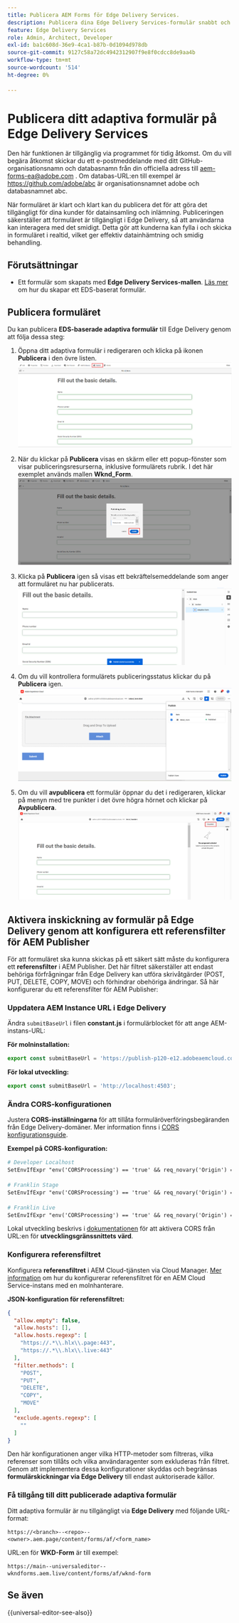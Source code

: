 ```yaml
---
title: Publicera AEM Forms för Edge Delivery Services.
description: Publicera dina Edge Delivery Services-formulär snabbt och smidigt.
feature: Edge Delivery Services
role: Admin, Architect, Developer
exl-id: ba1c608d-36e9-4ca1-b87b-0d1094d978db
source-git-commit: 9127c58a72dc4942312907f9e8f0cdcc8de9aa4b
workflow-type: tm+mt
source-wordcount: '514'
ht-degree: 0%

---
```


# Publicera ditt adaptiva formulär på Edge Delivery Services

<span class="preview"> Den här funktionen är tillgänglig via programmet för tidig åtkomst. Om du vill begära åtkomst skickar du ett e-postmeddelande med ditt GitHub-organisationsnamn och databasnamn från din officiella adress till <a href="mailto:aem-forms-ea@adobe.com">aem-forms-ea@adobe.com</a> . Om databas-URL:en till exempel är https://github.com/adobe/abc är organisationsnamnet adobe och databasnamnet abc.</span>


När formuläret är klart och klart kan du publicera det för att göra det tillgängligt för dina kunder för datainsamling och inlämning. Publiceringen säkerställer att formuläret är tillgängligt i Edge Delivery, så att användarna kan interagera med det smidigt. Detta gör att kunderna kan fylla i och skicka in formuläret i realtid, vilket ger effektiv datainhämtning och smidig behandling.

## Förutsättningar

* Ett formulär som skapats med **Edge Delivery Services-mallen**. [Läs mer](/help/edge/docs/forms/universal-editor/getting-started-universal-editor.md) om hur du skapar ett EDS-baserat formulär.

## Publicera formuläret

Du kan publicera **EDS-baserade adaptiva formulär** till Edge Delivery genom att följa dessa steg:

<!--1. Select the **Adaptive Form** that you want to publish and click the **Edit** ![edit icon](/help/forms/assets/edit.svg) icon.
   ![Select EDS-Based Form](/help/forms/assets/select-eds-based-form.png)-->

1. Öppna ditt adaptiva formulär i redigeraren och klicka på ikonen **Publicera** i den övre listen.
   ![Klicka på Publicera](/help/forms/assets/publish-icon-eds-form.png)

1. När du klickar på **Publicera** visas en skärm eller ett popup-fönster som visar publiceringsresurserna, inklusive formulärets rubrik. I det här exemplet används mallen **Wknd_Form**.
   ![Vid klickning på Publicera](/help/forms/assets/on-click-publish.png)

1. Klicka på **Publicera** igen så visas ett bekräftelsemeddelande som anger att formuläret nu har publicerats.
   ![Publiceringen lyckades](/help/forms/assets/publish-success.png)

1. Om du vill kontrollera formulärets publiceringsstatus klickar du på **Publicera** igen.
   ![Publiceringsstatus](/help/forms/assets/publish-status.png)

1. Om du vill **avpublicera** ett formulär öppnar du det i redigeraren, klickar på menyn med tre punkter i det övre högra hörnet och klickar på **Avpublicera**.
   ![Avpublicera](/help/forms/assets/unpublish--form.png)

## Aktivera inskickning av formulär på Edge Delivery genom att konfigurera ett referensfilter för AEM Publisher

För att formuläret ska kunna skickas på ett säkert sätt måste du konfigurera ett **referensfilter** i AEM Publisher. Det här filtret säkerställer att endast behöriga förfrågningar från Edge Delivery kan utföra skrivåtgärder (POST, PUT, DELETE, COPY, MOVE) och förhindrar obehöriga ändringar. Så här konfigurerar du ett referensfilter för AEM Publisher:

### Uppdatera AEM Instance URL i Edge Delivery

Ändra `submitBaseUrl` i filen **constant.js** i formulärblocket för att ange AEM-instans-URL:

**För molninstallation:**

```js
export const submitBaseUrl = 'https://publish-p120-e12.adobeaemcloud.com';
```
**För lokal utveckling:**

```js
export const submitBaseUrl = 'http://localhost:4503';
```

### Ändra CORS-konfigurationen

Justera **CORS-inställningarna** för att tillåta formuläröverföringsbegäranden från Edge Delivery-domäner. Mer information finns i [CORS konfigurationsguide](https://experienceleague.adobe.com/en/docs/experience-manager-learn/getting-started-with-aem-headless/deployments/configurations/cors).

**Exempel på CORS-konfiguration:**

```apache
# Developer Localhost
SetEnvIfExpr "env('CORSProcessing') == 'true' && req_novary('Origin') =~ m#(http://localhost(:\d+)?$)#" CORSTrusted=true

# Franklin Stage
SetEnvIfExpr "env('CORSProcessing') == 'true' && req_novary('Origin') =~ m#(https://.*\.hlx\.page$)#" CORSTrusted=true  

# Franklin Live
SetEnvIfExpr "env('CORSProcessing') == 'true' && req_novary('Origin') =~ m#(https://.*\.hlx\.live$)#" CORSTrusted=true
```
Lokal utveckling beskrivs i [dokumentationen](https://experienceleague.adobe.com/en/docs/experience-manager-cloud-service/content/headless/deployment/referrer-filter) för att aktivera CORS från URL:en för **utvecklingsgränssnittets värd**.

### Konfigurera referensfiltret

Konfigurera **referensfiltret** i AEM Cloud-tjänsten via Cloud Manager. [Mer information](https://experienceleague.adobe.com/en/docs/experience-manager-learn/foundation/security/understand-cross-origin-resource-sharing) om hur du konfigurerar referensfiltret för en AEM Cloud Service-instans med en molnhanterare.

**JSON-konfiguration för referensfiltret:**

```json
{
  "allow.empty": false,
  "allow.hosts": [],
  "allow.hosts.regexp": [
    "https://.*\\.hlx\\.page:443",
    "https://.*\\.hlx\\.live:443"
  ],
  "filter.methods": [
    "POST",
    "PUT",
    "DELETE",
    "COPY",
    "MOVE"
  ],
  "exclude.agents.regexp": [
    ""
  ]
}
```

Den här konfigurationen anger vilka HTTP-metoder som filtreras, vilka referenser som tillåts och vilka användaragenter som exkluderas från filtret. Genom att implementera dessa konfigurationer skyddas och begränsas **formulärskickningar via Edge Delivery** till endast auktoriserade källor.

### Få tillgång till ditt publicerade adaptiva formulär

Ditt adaptiva formulär är nu tillgängligt via **Edge Delivery** med följande URL-format:

```
https://<branch>--<repo>--<owner>.aem.page/content/forms/af/<form_name>
```

URL:en för **WKD-Form** är till exempel:

```
https://main--universaleditor--wkndforms.aem.live/content/forms/af/wknd-form
```


## Se även

{{universal-editor-see-also}}


